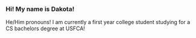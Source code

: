 ### Hi! My name is Dakota! 
He/Him pronouns!
I am currently a first year college student studying for a CS bachelors degree at USFCA!

<!--
**DakotaMBraun/DakotaMBraun** is a ✨ _special_ ✨ repository because its `README.md` (this file) appears on your GitHub profile.
